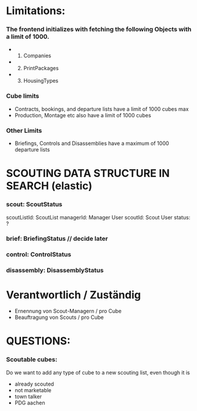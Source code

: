 # Limitations:
### The frontend initializes with fetching the following Objects with a limit of 1000.
- 1. Companies
- 2. PrintPackages
- 3. HousingTypes

### Cube limits
- Contracts, bookings, and departure lists have a limit of 1000 cubes max
- Production, Montage etc also have a limit of 1000 cubes

### Other Limits
- Briefings, Controls and Disassemblies have a maximum of 1000 departure lists

# SCOUTING DATA STRUCTURE IN SEARCH (elastic)

### scout: ScoutStatus
  scoutListId: ScoutList
  managerId: Manager User
  scoutId: Scout User
  status: ?

### brief: BriefingStatus // decide later


### control: ControlStatus
### disassembly: DisassemblyStatus



# Verantwortlich / Zuständig
- Ernennung von Scout-Managern / pro Cube
- Beauftragung von Scouts / pro Cube

# QUESTIONS:
### Scoutable cubes:
Do we want to add any type of cube to a new scouting list, even though it is
- already scouted
- not marketable
- town talker
- PDG aachen
